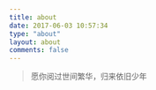 ```yaml
---
title: about
date: 2017-06-03 10:57:34
type: "about"
layout: about
comments: false
---
```


<!-- HTML方式: 直接在 Markdown 文件中编写 HTML 来调用 -->
<!-- 其中 class="blockquote-center" 是必须的 -->
<blockquote class="blockquote-center">愿你阅过世间繁华，归来依旧少年
</blockquote>


